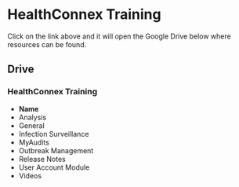 # HealthConnex Training

Click on the link above and it will open the Google Drive below where resources can be found.

## Drive

### HealthConnex Training

- **Name**
- Analysis
- General
- Infection Surveillance
- MyAudits
- Outbreak Management
- Release Notes
- User Account Module
- Videos